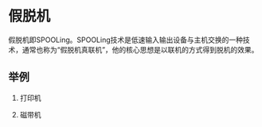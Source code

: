 # 假脱机

假脱机即SPOOLing。SPOOLing技术是低速输入输出设备与主机交换的一种技术，通常也称为“假脱机真联机”，他的核心思想是以联机的方式得到脱机的效果。

## 举例

1. 打印机

2. 磁带机
